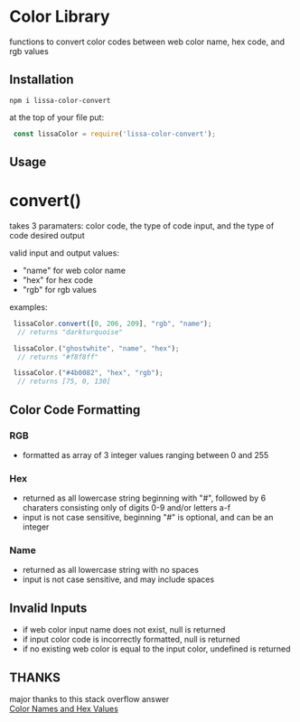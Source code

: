 # Color Library
functions to convert color codes between web color name, hex code, and rgb values


## Installation
`npm i lissa-color-convert`

at the top of your file put:
```ts
 const lissaColor = require('lissa-color-convert');
```

## Usage
# convert()
takes 3 paramaters: color code, the type of code input, and the type of code desired output  

valid input and output values:
  - "name" for web color name
  - "hex" for hex code
  - "rgb" for rgb values
 
examples:  

```js
 lissaColor.convert([0, 206, 209], "rgb", "name");  
  // returns "darkturquoise"
```

```js
 lissaColor.("ghostwhite", "name", "hex");  
  // returns "#f8f8ff"
```

```js
 lissaColor.("#4b0082", "hex", "rgb");  
  // returns [75, 0, 130]
```

## Color Code Formatting  
### RGB  
- formatted as array of 3 integer values ranging between 0 and 255 

### Hex  
- returned as all lowercase string beginning with "#", followed by 6 charaters consisting only of digits 0-9 and/or letters a-f  
- input is not case sensitive, beginning "#" is optional, and can be an integer

### Name
- returned as all lowercase string with no spaces  
- input is not case sensitive, and may include spaces

## Invalid Inputs

- if web color input name does not exist, null is returned  
- if input color code is incorrectly formatted, null is returned  
- if no existing web color is equal to the input color, undefined is returned

## THANKS
major thanks to this stack overflow answer  
[Color Names and Hex Values](https://stackoverflow.com/questions/1573053/javascript-function-to-convert-color-names-to-hex-codes)
